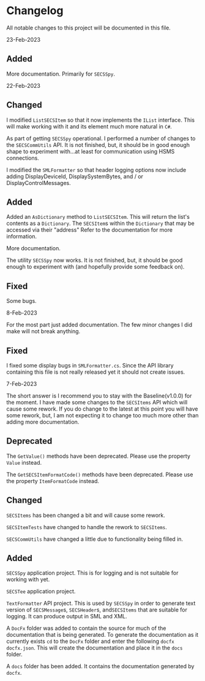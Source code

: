 # Changelog

All notable changes to this project will be documented in this file.

23-Feb-2023

## Added

More documentation. Primarily for `SECSSpy`.

22-Feb-2023

## Changed

I modified `ListSECSItem` so that it now implements the `IList` interface.  This
will make working with it and its element much more natural in `C#`.

As part of getting `SECSSpy` operational. I performed a number of changes to the
`SECSCommUtils` API.  It is not finished, but, it should be in good enough shape
to experiment with...at least for communication using HSMS connections.

I modified the `SMLFormatter` so that header logging options now include adding
DisplayDeviceId, DisplaySystemBytes, and / or DisplayControlMessages.

## Added

Added an `AsDictionary` method to `ListSECSItem`.  This will return the list's
contents as a `Dictionary`.  The `SECSItem`s within the `Dictionary` that may
be accessed via their &quot;address&quot;  Refer to the documentation for more
information.

More documentation.

The utility `SECSSpy` now works.  It is not finished, but, it should be good enough
to experiment with (and hopefully provide some feedback on).

## Fixed

Some bugs.

8-Feb-2023

For the most part just added documentation.  The few minor changes I
did make will not break anything.

## Fixed

I fixed some display bugs in `SMLFormatter.cs`.  Since the API library containing
this file is not really released yet it should not create issues.

7-Feb-2023

The short answer is I recommend you to stay with the Baseline(v1.0.0)
for the moment.  I have made some changes to the `SECSItems` API which
will cause some rework.  If you do change to the latest at this point
you will have some rework, but, I am not expecting it to change too
much more other than adding more documentation.

## Deprecated

The `GetValue()` methods have been deprecated.  Please use the property
`Value` instead.

The `GetSECSItemFormatCode()` methods have been deprecated.  Please use
the property `ItemFormatCode` instead.

## Changed

`SECSItems` has been changed a bit and will cause some rework.

`SECSItemTests` have changed to handle the rework to `SECSItems`.

`SECSCommUtils` have changed a little due to functionality being
filled in.

## Added

`SECSSpy` application project.  This is for logging and is not suitable
for working with yet.

`SECSTee` application project.

`TextFormatter` API project.  This is used by `SECSSpy` in order to
generate text version of `SECSMessage`s, `SECSHeader`s, and`SECSItems`
that are suitable for logging. It can produce output in SML and XML.

A `DocFx` folder was added to contain the source for much of the documentation
that is being generated.  To generate the documentation as it currently exists
`cd` to the `DocFx` folder and enter the following `docfx docfx.json`.  This
will create the documentation and place it in the `docs` folder.

A `docs` folder has been added.  It contains the documentation generated by
`docfx`.

